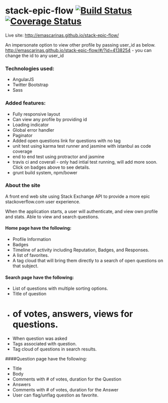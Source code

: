 # stack-epic-flow [![Build Status](https://travis-ci.org/emascarinas/stack-epic-flow.svg)](https://travis-ci.org/emascarinas/stack-epic-flow) [![Coverage Status](https://coveralls.io/repos/emascarinas/stack-epic-flow/badge.svg?branch=master)](https://coveralls.io/r/emascarinas/stack-epic-flow?branch=master)

Live site: http://emascarinas.github.io/stack-epic-flow/

An impersonate option to view other profile by passing user_id as below. http://emascarinas.github.io/stack-epic-flow/#/?id=4138254  - you can change the id to any user_id




### Technologies used:
* AngularJS
* Twitter Bootstrap
* Sass

### Added features:
* Fully responsive layout
* Can view any profile by providing id
* Loading indicator
* Global error handler
* Paginator
* Added open questions link for questions with no tag
* unit test using karma test runner and jasmine with istanbul as code coverage
* end to end test using protractor and jasmine
* travis ci and coverall - only had intial test running, will add more soon. Click on badges above to see details.
* grunt build system, npm/bower 

### About the site
A front end web site using Stack Exchange API to provide a more epic stackoverflow.com user experience.

When the application starts, a user will authenticate, and view own profile and stats. Able to view and search questions.

#### Home page have the following:
* Profile Information
* Badges
* Timeline of activity including Reputation, Badges, and Responses.
* A list of favorites.
* A tag cloud that will bring them directly to a search of open questions on that subject.

#### Search page have the following:
* List of questions with multiple sorting options.
* Title of question
* # of votes, answers, views for questions.
* When question was asked
* Tags associated with question.
* Tag cloud of questions in search results.

####Question page have the following:
* Title
* Body
* Comments with # of votes, duration for the Question
* Answers
* Comments with # of votes, duration for the Answer
* User can flag/unflag question as favorite.

